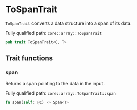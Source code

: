 # ToSpanTrait

`ToSpanTrait` converts a data structure into a span of its data.

Fully qualified path: `core::array::ToSpanTrait`

```rust
pub trait ToSpanTrait<C, T>
```

## Trait functions

### span

Returns a span pointing to the data in the input.

Fully qualified path: `core::array::ToSpanTrait::span`

```rust
fn span(self: @C) -> Span<T>
```



